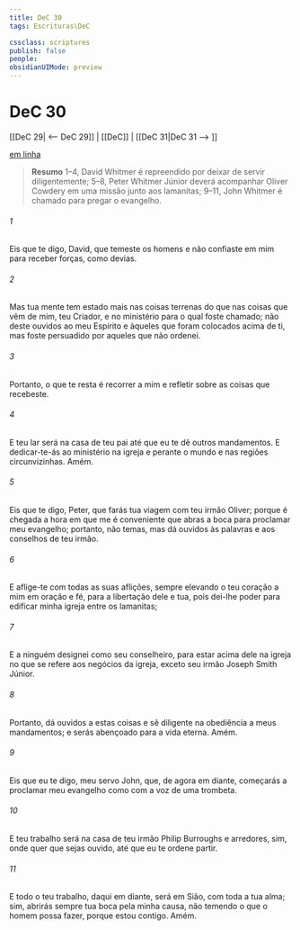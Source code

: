 ```yaml
---
title: DeC 30
tags: Escrituras\DeC

cssclass: scriptures
publish: false
people:
obsidianUIMode: preview
---
```


# DeC 30
[[DeC 29| <-- DeC 29]] | [[DeC]] | [[DeC 31|DeC 31 --> ]]

[em linha](https://churchofjesuschrist.org/study/scriptures/dc-testament/dc/30?lang=por)

> __Resumo__
1–4, David Whitmer é repreendido por deixar de servir diligentemente; 5–8, Peter Whitmer Júnior deverá acompanhar Oliver Cowdery em uma missão junto aos lamanitas; 9–11, John Whitmer é chamado para pregar o evangelho.

###### 1 
Eis que te digo, David, que temeste os homens e não confiaste em mim para receber forças, como devias.

###### 2 
Mas tua mente tem estado mais nas coisas terrenas do que nas coisas que vêm de mim, teu Criador, e no ministério para o qual foste chamado; não deste ouvidos ao meu Espírito e àqueles que foram colocados acima de ti, mas foste persuadido por aqueles que não ordenei.

###### 3 
Portanto, o que te resta é recorrer a mim e refletir sobre as coisas que recebeste.

###### 4 
E teu lar será na casa de teu pai até que eu te dê outros mandamentos. E dedicar-te-ás ao ministério na igreja e perante o mundo e nas regiões circunvizinhas. Amém.

###### 5 
Eis que te digo, Peter, que farás tua viagem com teu irmão Oliver; porque é chegada a hora em que me é conveniente que abras a boca para proclamar meu evangelho; portanto, não temas, mas dá ouvidos às palavras e aos conselhos de teu irmão.

###### 6 
E aflige-te com todas as suas aflições, sempre elevando o teu coração a mim em oração e fé, para a libertação dele e tua, pois dei-lhe poder para edificar minha igreja entre os lamanitas;

###### 7 
E a ninguém designei como seu conselheiro, para estar acima dele na igreja no que se refere aos negócios da igreja, exceto seu irmão Joseph Smith Júnior.

###### 8 
Portanto, dá ouvidos a estas coisas e sê diligente na obediência a meus mandamentos; e serás abençoado para a vida eterna. Amém.

###### 9 
Eis que eu te digo, meu servo John, que, de agora em diante, começarás a proclamar meu evangelho como com a voz de uma trombeta.

###### 10 
E teu trabalho será na casa de teu irmão Philip Burroughs e arredores, sim, onde quer que sejas ouvido, até que eu te ordene partir.

###### 11 
E todo o teu trabalho, daqui em diante, será em Sião, com toda a tua alma; sim, abrirás sempre tua boca pela minha causa, não temendo o que o homem possa fazer, porque estou contigo. Amém.

